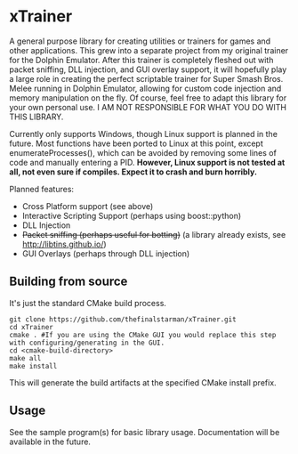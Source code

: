 # xTrainer
A general purpose library for creating utilities or trainers for games and other applications. This grew into a separate project from my original trainer for the Dolphin Emulator. After this trainer is completely fleshed out with packet sniffing, DLL injection, and GUI overlay support, it will hopefully play a large role in creating the perfect scriptable trainer for Super Smash Bros. Melee running in Dolphin Emulator, allowing for custom code injection and memory manipulation on the fly. Of course, feel free to adapt this library for your own personal use.
I AM NOT RESPONSIBLE FOR WHAT YOU DO WITH THIS LIBRARY.

Currently only supports Windows, though Linux support is planned in the future. Most functions have been ported to Linux at this point, except enumerateProcesses(), which can be avoided by removing some lines of code and manually entering a PID. **However, Linux support is not tested at all, not even sure if compiles. Expect it to crash and burn horribly.**

Planned features:
+ Cross Platform support (see above)
+ Interactive Scripting Support (perhaps using boost::python)
+ DLL Injection
+ ~~Packet sniffing (perhaps useful for botting)~~ (a library already exists, see http://libtins.github.io/)
+ GUI Overlays (perhaps through DLL injection)

## Building from source
It's just the standard CMake build process.

```
git clone https://github.com/thefinalstarman/xTrainer.git
cd xTrainer
cmake . #If you are using the CMake GUI you would replace this step with configuring/generating in the GUI.
cd <cmake-build-directory>
make all
make install
```

This will generate the build artifacts at the specified CMake install prefix.

## Usage
See the sample program(s) for basic library usage.
Documentation will be available in the future.
